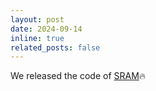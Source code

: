 ```yaml
---
layout: post
date: 2024-09-14
inline: true
related_posts: false
---
```


We released the code of [SRAM](https://github.com/KaijingOfficial/sram_vtg)🔥 